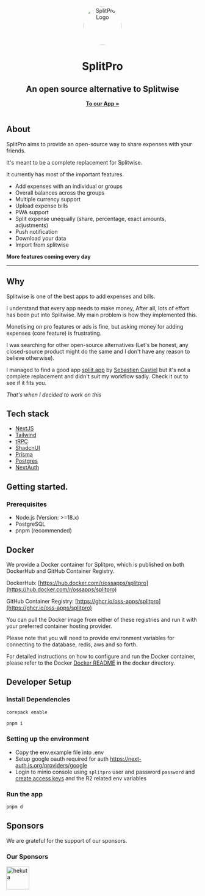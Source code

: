 <p align="center" style="margin-top: 12px">
  <a href="https://splitpro.app">
  <img width="100px"  style="border-radius: 50%;" src="https://splitpro.app/logo_circle.png" alt="SplitPro Logo">
  </a>

  <h1 align="center">SplitPro</h1>
  <h2 align="center">An open source alternative to Splitwise</h2>

<p align="center">
    <a href="https://splitpro.app"><strong>To our App »</strong></a>
    <br />
    <br />
  </p>
</p>

## About

SplitPro aims to provide an open-source way to share expenses with your friends.

It's meant to be a complete replacement for Splitwise.

It currently has most of the important features.

- Add expenses with an individual or groups
- Overall balances across the groups
- Multiple currency support
- Upload expense bills
- PWA support
- Split expense unequally (share, percentage, exact amounts, adjustments)
- Push notification
- Download your data
- Import from splitwise

**More features coming every day**

---

## Why

Splitwise is one of the best apps to add expenses and bills.

I understand that every app needs to make money, After all, lots of effort has been put into Splitwise. My main problem is how they implemented this.

Monetising on pro features or ads is fine, but asking money for adding expenses (core feature) is frustrating.

I was searching for other open-source alternatives (Let's be honest, any closed-source product might do the same and I don't have any reason to believe otherwise).

I managed to find a good app [spliit.app](https://spliit.app/) by [Sebastien Castiel](https://scastiel.dev/) but it's not a complete replacement and didn't suit my workflow sadly. Check it out to see if it fits you.

_That's when I decided to work on this_

## Tech stack

- [NextJS](https://nextjs.org/)
- [Tailwind](https://tailwindcss.com/)
- [tRPC](https://trpc.io/)
- [ShadcnUI](https://ui.shadcn.com/)
- [Prisma](https://www.prisma.io/)
- [Postgres](https://www.postgresql.org/)
- [NextAuth](https://next-auth.js.org/)

## Getting started.

### Prerequisites

- Node.js (Version: >=18.x)
- PostgreSQL
- pnpm (recommended)

## Docker

We provide a Docker container for Splitpro, which is published on both DockerHub and GitHub Container Registry.

DockerHub: [https://hub.docker.com/r/ossapps/splitpro](https://hub.docker.com/r/ossapps/splitpro)

GitHub Container Registry: [https://ghcr.io/oss-apps/splitpro](https://ghcr.io/oss-apps/splitpro)

You can pull the Docker image from either of these registries and run it with your preferred container hosting provider.

Please note that you will need to provide environment variables for connecting to the database, redis, aws and so forth.

For detailed instructions on how to configure and run the Docker container, please refer to the Docker [Docker README](./docker/README.md) in the docker directory.

## Developer Setup

### Install Dependencies

```bash
corepack enable
```

```bash
pnpm i
```

### Setting up the environment

- Copy the env.example file into .env
- Setup google oauth required for auth https://next-auth.js.org/providers/google
- Login to minio console using `splitpro` user and password `password` and [create access keys](http://localhost:9001/access-keys/new-account) and the R2 related env variables

### Run the app

```bash
pnpm d
```

## Sponsors

We are grateful for the support of our sponsors.

### Our Sponsors

<a href="https://hekuta.net/en" target="_blank">
  <img src="https://avatars.githubusercontent.com/u/70084358?v=4" alt="hekuta" style="width:60px;height:60px;">
</a>
